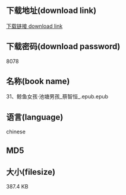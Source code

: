 ## 下载地址(download link)
[下载链接 download link](https://voluble-croquembouche-d321dc.netlify.app/?s=31%E3%80%81%E9%B2%B8%E9%B1%BC%E5%A5%B3%E5%AD%A9%C2%B7%E6%B1%A0%E5%A1%98%E7%94%B7%E5%AD%A9_%E8%94%A1%E6%99%BA%E6%81%92_.epub)

## 下载密码(download password)
8078

## 名称(book name)
31、鲸鱼女孩·池塘男孩_蔡智恒_.epub.epub

## 语言(language)
chinese

## MD5


## 大小(filesize)
387.4 KB
